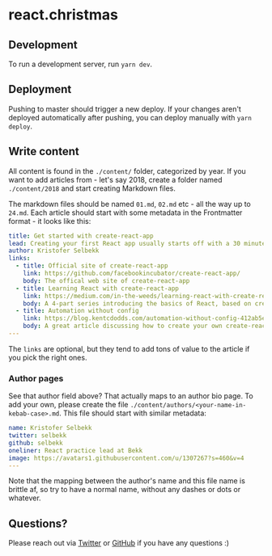 # react.christmas

## Development

To run a development server, run `yarn dev`.

## Deployment

Pushing to master should trigger a new deploy.
If your changes aren't deployed automatically after pushing, you can deploy manually with `yarn deploy`.

## Write content

All content is found in the `./content/` folder, categorized by year. If you want to add articles from - let's say 2018,
create a folder named `./content/2018` and start creating Markdown files.

The markdown files should be named `01.md`, `02.md` etc - all the way up to `24.md`. Each article should start with some
metadata in the Frontmatter format - it looks like this:

```yaml
title: Get started with create-react-app
lead: Creating your first React app usually starts off with a 30 minute crash course with Webpack, Babel and a whole lot of stuff not remotely related to React. That all changed with create-react-app.
author: Kristofer Selbekk
links:
  - title: Official site of create-react-app
    link: https://github.com/facebookincubator/create-react-app/
    body: The offical web site of create-react-app
  - title: Learning React with create-react-app
    link: https://medium.com/in-the-weeds/learning-react-with-create-react-app-part-1-a12e1833fdc
    body: A 4-part series introducing the basics of React, based on create-react-app
  - title: Automation without config
    link: https://blog.kentcdodds.com/automation-without-config-412ab5e47229
    body: A great article discussing how to create your own create-react-app to suit your own needs
---

```

The `links` are optional, but they tend to add tons of value to the article if you pick the right ones.

### Author pages

See that author field above? That actually maps to an author bio page. To add your own, please create the file
`./content/authors/<your-name-in-kebab-case>.md`. This file should start with similar metadata:

```yaml
name: Kristofer Selbekk
twitter: selbekk
github: selbekk
oneliner: React practice lead at Bekk
image: https://avatars1.githubusercontent.com/u/1307267?s=460&v=4
---

```

Note that the mapping between the author's name and this file name is brittle af, so try to have a normal name, without
any dashes or dots or whatever.

## Questions?

Please reach out via [Twitter](https://www.twitter.com/selbekk) or [GitHub](https://www.github.com/selbekk/react-christmas/issues) if you have any questions :)
